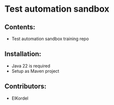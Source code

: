 # Test automation sandbox

## Contents:
- Test automation sandbox training repo

## Installation:
- Java 22 is required
- Setup as Maven project

## Contributors:
- ElKordel